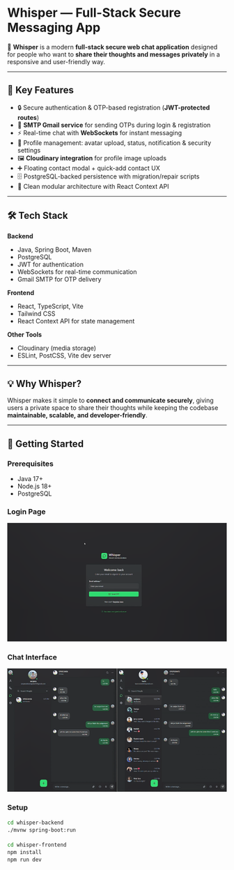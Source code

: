 # Whisper — Full-Stack Secure Messaging App  

🚀 **Whisper** is a modern **full-stack secure web chat application** designed for people who want to **share their thoughts and messages privately** in a responsive and user-friendly way.  

---

## 🔑 Key Features  
- 🔒 Secure authentication & OTP-based registration (**JWT-protected routes**)  
- 📧 **SMTP Gmail service** for sending OTPs during login & registration  
- ⚡ Real-time chat with **WebSockets** for instant messaging  
- 👤 Profile management: avatar upload, status, notification & security settings  
- 🖼 **Cloudinary integration** for profile image uploads  
- ➕ Floating contact modal + quick-add contact UX  
- 🗄 PostgreSQL-backed persistence with migration/repair scripts  
- 🧩 Clean modular architecture with React Context API  

---

## 🛠 Tech Stack  

**Backend**  
- Java, Spring Boot, Maven  
- PostgreSQL  
- JWT for authentication  
- WebSockets for real-time communication  
- Gmail SMTP for OTP delivery  

**Frontend**  
- React, TypeScript, Vite  
- Tailwind CSS  
- React Context API for state management  

**Other Tools**  
- Cloudinary (media storage)  
- ESLint, PostCSS, Vite dev server  

---

## 💡 Why Whisper?  
Whisper makes it simple to **connect and communicate securely**, giving users a private space to share their thoughts while keeping the codebase **maintainable, scalable, and developer-friendly**.  

---
## 🚀 Getting Started  

### Prerequisites  
- Java 17+  
- Node.js 18+  
- PostgreSQL  

### Login Page  
![Chat Screenshot](./fontend/project/src/Login.png)  

### Chat Interface  
![Login Screenshot](./fontend/project/src/chatScreen.png)  

###  Setup  
```bash
cd whisper-backend
./mvnw spring-boot:run

cd whisper-frontend
npm install
npm run dev


